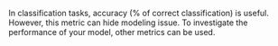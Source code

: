 In classification tasks, accuracy (% of correct classification) is useful. However, this metric can hide modeling issue. To investigate the performance of your model, other metrics can be used.

